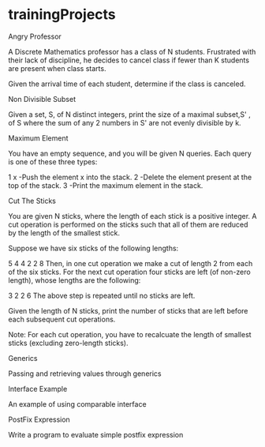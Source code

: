 # trainingProjects
Angry Professor

A Discrete Mathematics professor has a class of N students. Frustrated with their lack of discipline, he decides to cancel class if fewer than  K students are present when class starts.

Given the arrival time of each student, determine if the class is canceled.

Non Divisible Subset

Given a set, S, of N  distinct integers, print the size of a maximal subset,S' , of S where the sum of any  2 numbers in  S' are not evenly divisible by k.

Maximum Element

You have an empty sequence, and you will be given N queries. Each query is one of these three types:

1 x  -Push the element x into the stack.
2    -Delete the element present at the top of the stack.
3    -Print the maximum element in the stack.

Cut The Sticks

You are given N sticks, where the length of each stick is a positive integer. A cut operation is performed on the sticks such that all of them are reduced by the length of the smallest stick.

Suppose we have six sticks of the following lengths:

5 4 4 2 2 8
Then, in one cut operation we make a cut of length 2 from each of the six sticks. For the next cut operation four sticks are left (of non-zero length), whose lengths are the following: 

3 2 2 6
The above step is repeated until no sticks are left.

Given the length of N sticks, print the number of sticks that are left before each subsequent cut operations.

Note: For each cut operation, you have to recalcuate the length of smallest sticks (excluding zero-length sticks).

Generics

Passing and retrieving values through generics

Interface Example

An example of using comparable interface

PostFix Expression

Write a program to evaluate simple postfix expression


